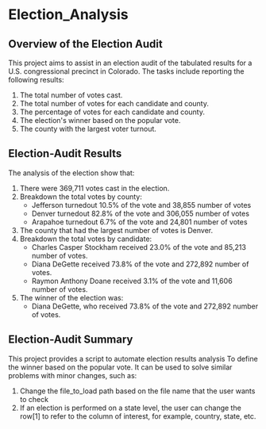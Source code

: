 # Election_Analysis

## Overview of the Election Audit
This project aims to assist in an election audit of the tabulated results for a U.S. congressional precinct in Colorado. The tasks include reporting the following results:

1. The total number of votes cast.
2. The total number of votes for each candidate and county.
3. The percentage of votes for each candidate and county.
4. The election's winner based on the popular vote.
5. The county with the largest voter turnout.

## Election-Audit Results
The analysis of the election show that:
1. There were 369,711 votes cast in the election.
2. Breakdown the total votes by county:
   - Jefferson turnedout 10.5% of the vote and 38,855 number of votes
   - Denver turnedout 82.8% of the vote and 306,055 number of votes
   - Arapahoe turnedout 6.7% of the vote and 24,801 number of votes
3. The county that had the largest number of votes is Denver.
4. Breakdown the total votes by candidate:
   - Charles Casper Stockham received 23.0% of the vote and 85,213 number of votes. 
   - Diana DeGette received 73.8% of the vote and 272,892 number of votes.
   - Raymon Anthony Doane received 3.1% of the vote and 11,606 number of votes.
5. The winner of the election was:
   - Diana DeGette, who received 73.8% of the vote and 272,892 number of votes.

## Election-Audit Summary
This project provides a script to automate election results analysis To define the winner based on the popular vote. It can be used to solve similar problems with minor changes, such as:
1. Change the file_to_load path based on the file name that the user wants to check
2. If an election is performed on a state level, the user can change the row[1] to refer to the column of interest, for example, country, state, etc. 
